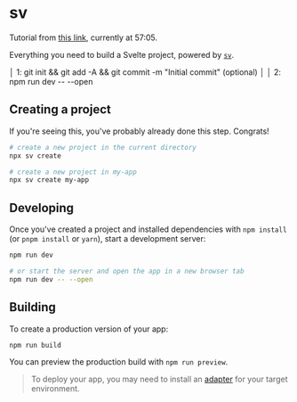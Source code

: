 # sv

Tutorial from [this link](https://www.youtube.com/watch?v=8DQailPy3q8), currently at 57:05.

Everything you need to build a Svelte project, powered by [`sv`](https://github.com/sveltejs/cli).

│  1: git init && git add -A && git commit -m "Initial commit" (optional)  │
│  2: npm run dev -- --open

## Creating a project

If you're seeing this, you've probably already done this step. Congrats!

```bash
# create a new project in the current directory
npx sv create

# create a new project in my-app
npx sv create my-app
```

## Developing

Once you've created a project and installed dependencies with `npm install` (or `pnpm install` or `yarn`), start a development server:

```bash
npm run dev

# or start the server and open the app in a new browser tab
npm run dev -- --open
```

## Building

To create a production version of your app:

```bash
npm run build
```

You can preview the production build with `npm run preview`.

> To deploy your app, you may need to install an [adapter](https://svelte.dev/docs/kit/adapters) for your target environment.
